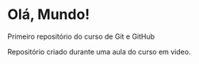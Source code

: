 # Olá, Mundo!
 Primeiro repositório do curso de Git e GitHub

Repositório criado durante uma aula do curso em video.